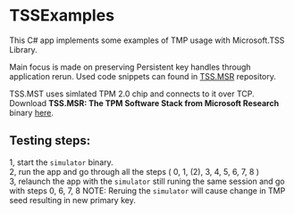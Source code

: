 # TSSExamples
This C# app implements some examples of TMP usage with Microsoft.TSS Library.

Main focus is made on preserving Persistent key handles through application rerun. Used code snippets can found in [TSS.MSR](https://github.com/microsoft/TSS.MSR) repository.

TSS.MST uses simlated TPM 2.0 chip and connects to it over TCP. Download **TSS.MSR: The TPM Software Stack from Microsoft Research** binary [here](https://www.microsoft.com/en-us/download/details.aspx?id=52507).

## Testing steps:
1, start the `simulator` binary.  
2, run the app and go through all the steps ( 0, 1, (2), 3, 4, 5, 6, 7, 8 )  
3, relaunch the app with the `simulator` still runing the same session and go with steps 0, 6, 7, 8
NOTE: Reruing the `simulator` will cause change in TMP seed resulting in new primary key.


